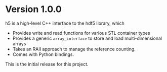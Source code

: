 Version 1.0.0
=============

h5 is a high-level C++ interface to the hdf5 library, which
* Provides write and read functions for various STL container types
* Provides a generic `array_interface` to store and load multi-dimensional arrays
* Takes an RAII approach to manage the reference counting.
* Comes with Python bindings.

This is the initial release for this project.
